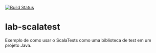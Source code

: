 [![Build Status](https://travis-ci.org/hws689/lab-scalatests.svg?branch=master)](https://travis-ci.org/hws689/lab-scalatest)

# lab-scalatest

Exemplo de como usar o ScalaTests como uma biblioteca de test em um projeto Java.
